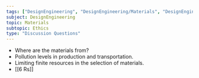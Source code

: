 ```yaml
---
tags: ["DesignEngineering", "DesignEngineering/Materials", "DesignEngineering/Materials/Ethics"]
subject: DesignEngineering
topic: Materials
subtopic: Ethics
type: "Discussion Questions"
---
```

 
 - Where are the materials from?
 - Pollution levels in production and transportation.
 - Limiting finite resources in the selection of materials.
 - [[6 Rs]]
